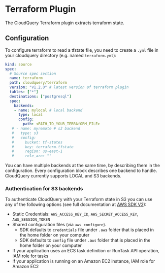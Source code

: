 # Terraform Plugin

The CloudQuery Terraform plugin extracts terraform state.

## Configuration

To configure terraform to read a tfstate file, you need to create a `.yml` file in your cloudquery directory (e.g. named `terraform.yml`):

```yaml
kind: source
spec:
  # Source spec section
  name: terraform
  path: cloudquery/terraform
  version: "v1.2.0" # latest version of terraform plugin
  tables: ["*"]
  destinations: ["postgresql"]
  spec:
    backends:
    - name: mylocal # local backend
      type: local
      config:
        path: <PATH_TO_YOUR_TERRAfORM_FILE>
   # - name: myremote # s3 backend
   #   type: s3
   #   config:
   #     bucket: tf-states
   #     key: terraform.tfstate
   #     region: us-east-1
   #     role_arn: ""
```

You can have multiple backends at the same time, by describing them in the configuration. Every configuration block describes one backend to handle.
CloudQuery currently supports LOCAL and S3 backends.

### Authentication for S3 backends

To authenticate CloudQuery with your Terraform state in S3 you can use any of the following options (see full documentation at [AWS SDK V2](https://aws.github.io/aws-sdk-go-v2/docs/configuring-sdk/#specifying-credentials)):

- Static Credentials: `AWS_ACCESS_KEY_ID`, `AWS_SECRET_ACCESS_KEY`, `AWS_SESSION_TOKEN`
- Shared configuration files (via `aws configure`).
  - SDK defaults to `credentials` file under `.aws` folder that is placed in the home folder on your computer
  - SDK defaults to `config` file under `.aws` folder that is placed in the home folder on your computer
- If your application uses an ECS task definition or RunTask API operation, IAM role for tasks
- If your application is running on an Amazon EC2 instance, IAM role for Amazon EC2